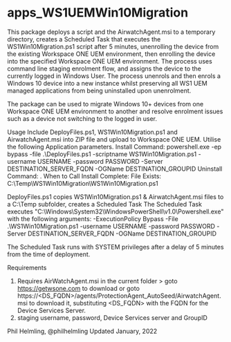 # apps_WS1UEMWin10Migration
This package deploys a script and the AirwatchAgent.msi to a temporary directory, creates a Scheduled Task that executes the WS1Win10Migration.ps1 script after 5 minutes, unenrolling the device from the existing Workspace ONE UEM environment, then enrolling the device into the specified Workspace ONE UEM environment. The process uses command line staging enrolment flow, and assigns the device to the currently logged in Windows User. 
The process unenrols and then enrols a Windows 10 device into a new instance whilst preserving all WS1 UEM managed applications from being uninstalled upon unenrolment.

The package can be used to migrate Windows 10+ devices from one Workspace ONE UEM environment to another and resolve enrolment issues such as a device not switching to the logged in user.

Usage
Include DeployFiles.ps1, WS1Win10Migration.ps1 and AirwatchAgent.msi into ZIP file and upload to Workspace ONE UEM. Utilise the following Application parameters.
Install Command:
powershell.exe -ep bypass -file .\DeployFiles.ps1 -scriptname WS1Win10Migration.ps1 -username USERNAME -password PASSWORD -Server DESTINATION_SERVER_FQDN -OGName DESTINATION_GROUPID
Uninstall Command:
.
When to Call Install Complete:
File Exists: C:\Temp\WS1Win10Migration\WS1Win10Migration.ps1

DeployFiles.ps1 copies WS1Win10Migration.ps1 & AirwatchAgent.msi files to a C:\Temp subfolder, creates a Scheduled Task
The Scheduled Task executes "C:\Windows\System32\WindowsPowerShell\v1.0\Powershell.exe" with the following arguments: 
-ExecutionPolicy Bypass -File .\WS1Win10Migration.ps1 -username USERNAME -password PASSWORD -Server DESTINATION_SERVER_FQDN -OGName DESTINATION_GROUPID

The Scheduled Task runs with SYSTEM privileges after a delay of 5 minutes from the time of deployment.

Requirements
1. Requires AirWatchAgent.msi in the current folder > goto https://getwsone.com to download or goto https://<DS_FQDN>/agents/ProtectionAgent_AutoSeed/AirwatchAgent.msi to download it, substituting <DS_FQDN> with the FQDN for the Device Services Server.
2. staging username, password, Device Services server and GroupID

Phil Helmling, @philhelmling
Updated January, 2022
